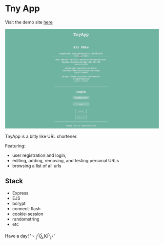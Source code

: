 # Tny App

Visit the demo site [here](https://tnyapp.herokuapp.com/urls)

![tiny app gif](https://github.com/glueckler/tinyApp/blob/master/tnyapp.gif)

TnyApp is a bitly like URL shortener.

Featuring:

- user registration and login,
- editing, adding, removing, and testing personal URLs
- browsing a list of all urls

## Stack

- Express
- EJS
- bcrypt
- connect-flash
- cookie-session
- randomstring
- etc


Have a day!
'ヽ༼ʘ̚ل͜ʘ̚༽ﾉ'

